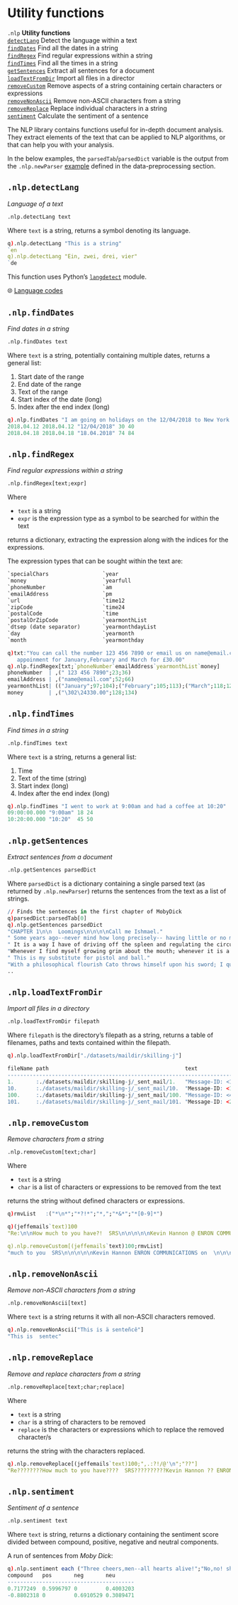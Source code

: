 # Utility functions

`.nlp`   **Utility functions**<br>
[`detectLang`](#nlpdetectlang)      Detect the language within a text<br>
[`findDates`](#nlpfinddates)        Find all the dates in a string<br>
[`findRegex`](#nlpfindregex)        Find regular expressions within a string<br>
[`findTimes`](#nlpfindtimes)        Find all the times in a string<br>
[`getSentences`](#nlpgetsentences)    Extract all sentences for a document<br>
[`loadTextFromDir`](#nlploadtextfromdir) Import all files in a director<br>
[`removeCustom`](#nlpremovecustom)    Remove aspects of a string containing certain characters or expressions<br>
[`removeNonAscii`](#nlpremovenonascii)  Remove non-ASCII characters from a string<br>
[`removeReplace`](#nlpremovereplace)   Replace individual characters in a string<br>
[`sentiment`](#nlpsentiment)       Calculate the sentiment of a sentence


The NLP library contains functions useful for in-depth document analysis. They extract elements of the text that can be applied to NLP algorithms, or that can help you with your analysis.

In the below examples, the `parsedTab`/`parsedDict` variable is the output from the `.nlp.newParser` [example](preproc.md#nlpnewparser) defined in the data-preprocessing section.


## `.nlp.detectLang`

_Language of a text_

```txt
.nlp.detectLang text
```

Where `text` is a string, returns a symbol denoting its language.

```q
q).nlp.detectLang "This is a string"
`en
q).nlp.detectLang "Ein, zwei, drei, vier"
`de
```

This function uses Python’s [`langdetect`](#https://pypi.org/project/langdetect/) module. 

:globe_with_meridians:
[Language codes](#https://en.wikipedia.org/wiki/List_of_ISO_639-1_codes)


## `.nlp.findDates`

_Find dates in a string_

```txt
.nlp.findDates text
```

Where `text` is a string, potentially containing multiple dates, returns a general list:

1.  Start date of the range
1.  End date of the range
1.  Text of the range
1.  Start index of the date (long)
1.  Index after the end index (long)

```q
q).nlp.findDates "I am going on holidays on the 12/04/2018 to New York and come back on the 18.04.2018"
2018.04.12 2018.04.12 "12/04/2018" 30 40
2018.04.18 2018.04.18 "18.04.2018" 74 84
```


## `.nlp.findRegex`

_Find regular expressions within a string_

```txt
.nlp.findRegex[text;expr]
```

Where

-  `text` is a string
-  `expr` is the expression type as a symbol to be searched for within the text

returns a dictionary, extracting the expression along with the indices for the expressions.

The expression types that can be sought within the text are:

```txt
`specialChars                 `year
`money                        `yearfull
`phoneNumber                  `am
`emailAddress                 `pm
`url                          `time12
`zipCode                      `time24
`postalCode                   `time
`postalOrZipCode              `yearmonthList
`dtsep (date separator)       `yearmonthdayList
`day                          `yearmonth
`month                        `yearmonthday
```

```q
q)txt:"You can call the number 123 456 7890 or email us on name@email.com in book an
   appoinment for January,February and March for £30.00"
q).nlp.findRegex[txt;`phoneNumber`emailAddress`yearmonthList`money]
phoneNumber  | ,(" 123 456 7890";23;36)
emailAddress | ,("name@email.com";52;66)
yearmonthList| (("January";97;104);("February";105;113);("March";118;123);("30";129;131);("00";13..
money        | ,("\302\24330.00";128;134)
```


## `.nlp.findTimes`

_Find times in a string_

```txt
.nlp.findTimes text
```

Where `text` is a string, returns a general list:

1.  Time
1.  Text of the time (string)
1.  Start index (long)
1.  Index after the end index (long)

```q
q).nlp.findTimes "I went to work at 9:00am and had a coffee at 10:20"
09:00:00.000 "9:00am" 18 24
10:20:00.000 "10:20"  45 50
```


## `.nlp.getSentences`

_Extract sentences from a document_

```txt
.nlp.getSentences parsedDict
```

Where `parsedDict` is a dictionary containing a single parsed text (as returned by `.nlp.newParser`) returns the sentences from the text as a list of strings.

```q
// Finds the sentences in the first chapter of MobyDick
q)parsedDict:parsedTab[0]
q).nlp.getSentences parsedDict
"CHAPTER 1\n\n  Loomings\n\n\n\nCall me Ishmael."
" Some years ago--never mind how long precisely-- having little or no money in my purse, and noth..
" It is a way I have of driving off the spleen and regulating the circulation."
"Whenever I find myself growing grim about the mouth; whenever it is a damp, drizzly November in ..
" This is my substitute for pistol and ball."
"With a philosophical flourish Cato throws himself upon his sword; I quietly take to the ship."
..
```


## `.nlp.loadTextFromDir`

_Import all files in a directory_

```txt
.nlp.loadTextFromDir filepath
```

Where `filepath` is the directory’s filepath as a string, returns a table of filenames, paths and texts contained within the filepath.

```q
q).nlp.loadTextFromDir["./datasets/maildir/skilling-j"]

fileName path                                           text                 ..
-----------------------------------------------------------------------------..
1.       :./datasets/maildir/skilling-j/_sent_mail/1.   "Message-ID: <1461010..
10.      :./datasets/maildir/skilling-j/_sent_mail/10.  "Message-ID: <1371054..
100.     :./datasets/maildir/skilling-j/_sent_mail/100. "Message-ID: <47397.1..
101.     :./datasets/maildir/skilling-j/_sent_mail/101. "Message-ID: <2486283..
```


## `.nlp.removeCustom`

_Remove characters from a string_

```txt
.nlp.removeCustom[text;char]
```

Where

- `text` is a string
- `char` is a list of characters or expressions to be removed from the text

returns the string without defined characters or expressions.

```q
q)rmvList   :("*\n*";"*?!*";"*,";"*&*";"*[0-9]*")

q)(jeffemails`text)100
"Re:\n\nHow much to you have?!  SRS\n\n\n\n\nKevin Hannon @ ENRON COMMUNICATIONS on 04/20/2001 08..

q).nlp.removeCustom[(jeffemails`text)100;rmvList]
"much to you  SRS\n\n\n\n\nKevin Hannon ENRON COMMUNICATIONS on  \n\n\nOK Sherri how much do you ..
```


## `.nlp.removeNonAscii`

_Remove non-ASCII characters from a string_

```txt
.nlp.removeNonAscii[text]
```

Where `text` is a string returns it with all non-ASCII characters removed.

```q
q).nlp.removeNonAscii["This is ä senteñcê"]
"This is  sentec"
```


## `.nlp.removeReplace`

_Remove and replace characters from a string_

```txt
.nlp.removeReplace[text;char;replace]
```

Where

-   `text` is a string
-   `char` is a string of characters to be removed
-   `replace` is the characters or expressions which to replace the removed character/s

returns the string with the characters replaced.

```q
q).nlp.removeReplace[(jeffemails`text)100;",.:?!/@'\n";"??"]
"Re????????How much to you have????  SRS??????????Kevin Hannon ?? ENRON COMMUNICATIONS on 04??20?..
```


## `.nlp.sentiment`

_Sentiment of a sentence_

```txt 
.nlp.sentiment text
```

Where `text` is string, returns a dictionary containing the sentiment score divided between compound, positive, negative and neutral components.

A run of sentences from _Moby Dick_:

```q
q).nlp.sentiment each ("Three cheers,men--all hearts alive!";"No,no! shame upon all cowards-shame upon them!")
compound   pos       neg       neu
----------------------------------------
0.7177249  0.5996797 0         0.4003203
-0.8802318 0         0.6910529 0.3089471
```
